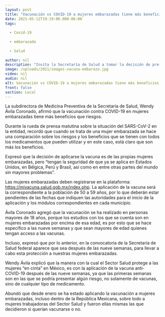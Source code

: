 ```yaml
---
layout: post
title: "Vacunación vs COVID-19 a mujeres embarazadas tiene más beneficios que riesgos"
date: 2021-05-12T19:19:00.000-06:00
tags:
  
  - Covid-19
  
  - embarazada
  
  - Salud
  
author: nil
description: "Invita la Secretaría de Salud a tomar la decisión de pre-registrarse si se es mayor de 18 años y se está en la novena semana de gestación, en la plataforma: https://mivacuna.salud.gob.mx/index.php"
image: /uploads/2021/images-vacuna-embarazo.jpg
video: nil
audio: nil
alt: Vacunación vs COVID-19 a mujeres embarazadas tiene más beneficios que riesgos
front: false
section: Local
---
```


La subdirectora de Medicina Preventiva de la Secretaría de Salud, Wendy Ávila Coronado, afirmó que la vacunación contra COVID-19 en mujeres embarazadas tiene más beneficios que riesgos.

Durante la rueda de prensa matutina sobre la situación del SARS-CoV-2 en la entidad, recordó que cuando se trata de una mujer embarazada se hace una comparación sobre los riesgos y los beneficios que se tienen con todos los medicamentos que pueden utilizar y en este caso, está claro que son más los beneficios.

Expresó que la decisión de aplicarse la vacuna es de las propias mujeres embarazadas, pero “tengan la seguridad de que ya se aplica en Estados Unidos, en Bélgica, Perú y Brasil, así como en entre otras partes del mundo sin mayores problemas”.

Las mujeres embarazadas deben registrarse en la plataforma: https://mivacuna.salud.gob.mx/index.php. La aplicación de la vacuna será la correspondiente a la población de 50 a 59 años, por lo que deberán estar pendientes de las fechas que indiquen las autoridades para el inicio de la aplicación y los módulos correspondientes en cada municipio.

Ávila Coronado agregó que la vacunación se ha realizado en personas mayores de 18 años, porque los estudios con los que se cuenta son en mujeres embarazadas por encima de esa edad, es por esto que se hace específico a las nueve semanas y que sean mayores de edad quienes tengan acceso a las vacunas.

Incluso, expresó que por lo anterior, en la convocatoria de la Secretaría de Salud federal aparece que sea después de las nueve semanas, para llevar a cabo esta protección a nuestras mujeres embarazadas.

Wendy Ávila explicó que la manera con la cual el Sector Salud protege a las mujeres “en cinta” en México, es con la aplicación de la vacuna anti-COVID-19 después de las nueve semanas, ya que las primeras semanas son en las que se podría presentar algún riesgo, no solamente de vacunas, sino de cualquier tipo de medicamento.

Abundó que desde enero se ha estado aplicando la vacunación a mujeres embarazadas, incluso dentro de la  República Mexicana, sobre todo a mujeres trabajadoras del Sector Salud y fueron ellas mismas las que decidieron si querían vacunarse o no.